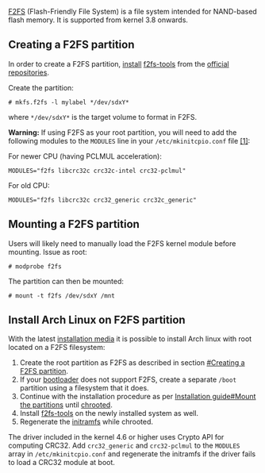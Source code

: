 [F2FS](https://en.wikipedia.org/wiki/F2FS "wikipedia:F2FS") (Flash-Friendly File System) is a file system intended for NAND-based flash memory. It is supported from kernel 3.8 onwards.

## Creating a F2FS partition

In order to create a F2FS partition, [install](/index.php/Install "Install") [f2fs-tools](https://www.archlinux.org/packages/?name=f2fs-tools) from the [official repositories](/index.php/Official_repositories "Official repositories").

Create the partition:

```
# mkfs.f2fs -l mylabel */dev/sdxY*

```

where `*/dev/sdxY*` is the target volume to format in F2FS.

**Warning:** If using F2FS as your root partition, you will need to add the following modules to the `MODULES` line in your `/etc/mkinitcpio.conf` file [[1]](https://bbs.archlinux.org/viewtopic.php?id=210673):

For newer CPU (having PCLMUL acceleration):

```
MODULES="f2fs libcrc32c crc32c-intel crc32-pclmul"

```

For old CPU:

```
MODULES="f2fs libcrc32c crc32_generic crc32c_generic"

```

## Mounting a F2FS partition

Users will likely need to manually load the F2FS kernel module before mounting. Issue as root:

```
# modprobe f2fs

```

The partition can then be mounted:

```
# mount -t f2fs /dev/sdxY /mnt

```

## Install Arch Linux on F2FS partition

With the latest [installation media](https://www.archlinux.org/download/) it is possible to install Arch linux with root located on a F2FS filesystem:

1.  Create the root partition as F2FS as described in section [#Creating a F2FS partition](#Creating_a_F2FS_partition).
2.  If your [bootloader](/index.php/Bootloader "Bootloader") does not support F2FS, create a separate `/boot` partition using a filesystem that it does.
3.  Continue with the installation procedure as per [Installation guide#Mount the partitions](/index.php/Installation_guide#Mount_the_partitions "Installation guide") until [chrooted](/index.php/Change_root "Change root").
4.  Install [f2fs-tools](https://www.archlinux.org/packages/?name=f2fs-tools) on the newly installed system as well.
5.  Regenerate the [initramfs](/index.php/Initramfs "Initramfs") while chrooted.

The driver included in the kernel 4.6 or higher uses Crypto API for computing CRC32\. Add `crc32_generic` and `crc32-pclmul` to the `MODULES` array in `/etc/mkinitcpio.conf` and regenerate the initramfs if the driver fails to load a CRC32 module at boot.